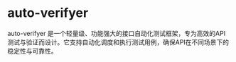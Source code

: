 # auto-verifyer
auto-verifyer 是一个轻量级、功能强大的接口自动化测试框架，专为高效的API测试与验证而设计。它支持自动化调度和执行测试用例，确保API在不同场景下的稳定性与可靠性。
